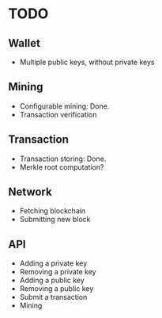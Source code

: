 TODO
====

## Wallet

- Multiple public keys, without private keys

## Mining

- Configurable mining: Done.
- Transaction verification

## Transaction

- Transaction storing: Done.
- Merkle root computation?

## Network

- Fetching blockchain
- Submitting new block

## API

- Adding a private key
- Removing a private key
- Adding a public key
- Removing a public key
- Submit a transaction
- Mining
